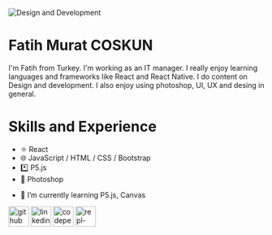 ![Design and Development](https://media-exp1.licdn.com/dms/image/D4D16AQEZDT0XkZ2bkw/profile-displaybackgroundimage-shrink_350_1400/0/1666037119916?e=1672272000&v=beta&t=5u3XI-MKp_-n-asX_6Pi7RwrZSnDbKYXimsxvrJ5RQI)

# Fatih Murat COSKUN

I'm Fatih from Turkey. I'm working as an IT manager. I really enjoy learning languages and frameworks like React and React Native. I do content on Design and development. I also enjoy using photoshop, UI, UX and desing in general. 

# Skills and Experience

* ⚛️ React
* 🌐 JavaScript / HTML / CSS / Bootstrap
* *️⃣ P5.js
* 🔷 Photoshop

- 🌱 I’m currently learning P5.js, Canvas 


[<img src='https://cdn.jsdelivr.net/npm/simple-icons@3.0.1/icons/github.svg' alt='github' height='40'>](https://github.com/fmcoskun)  [<img src='https://cdn.jsdelivr.net/npm/simple-icons@3.0.1/icons/linkedin.svg' alt='linkedin' height='40'>](https://www.linkedin.com/in/fmcoskun/)  [<img src='https://cdn.jsdelivr.net/npm/simple-icons@3.0.1/icons/codepen.svg' alt='codepen' height='40'>](https://codepen.io/fmcoskun)  [<img src='https://cdn.jsdelivr.net/npm/simple-icons@3.0.1/icons/repl-dot-it.svg' alt='repl-dot-it' height='40'>](https://replit.com/@fmcoskun)  


